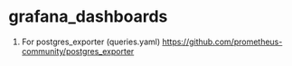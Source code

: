 # grafana_dashboards
1. For postgres_exporter (queries.yaml)
https://github.com/prometheus-community/postgres_exporter

